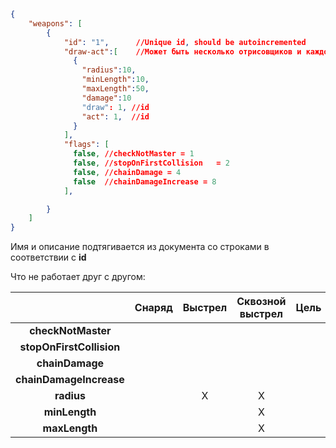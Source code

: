 ```json lines
{
    "weapons": [
        {
            "id": "1",      //Unique id, should be autoincremented
            "draw-act":[    //Может быть несколько отрисовщиков и каждому отрисовщику соответствует проверка
              {
                "radius":10,
                "minLength":10,
                "maxLength":50,
                "damage":10
                "draw": 1, //id 
                "act": 1,  //id
              }
            ],
            "flags": [
              false, //checkNotMaster = 1
              false, //stopOnFirstCollision   = 2
              false, //chainDamage = 4
              false  //chainDamageIncrease = 8
            ], 

        }
    ]
}
```
Имя и описание подтягивается из документа со строками в соответствии с **id**

Что не работает друг с другом:

|                          | **Снаряд** | **Выстрел** | **Сквозной<br>выстрел** | **Цель** | **Конус** | **Радиус** |
|:------------------------:|:----------:|:-----------:|:-----------------------:|:--------:|:---------:|:-----------|
|    **checkNotMaster**    |            |             |                         |          |           |            |
| **stopOnFirstCollision** |            |             |                         |          |           |            |
|     **chainDamage**      |            |             |                         |          |           |            |
| **chainDamageIncrease**  |            |             |                         |          |           |            |
|        **radius**        |            |      X      |            X            |          |           |            |
|      **minLength**       |            |             |            X            |          |           |            |
|      **maxLength**       |            |             |            X            |          |           |            |
